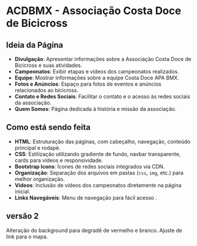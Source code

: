# ACDBMX - Associação Costa Doce de Bicicross

## Ideia da Página

- **Divulgação**: Apresentar informações sobre a Associação Costa Doce de Bicicross e suas atividades.
- **Campeonatos**: Exibir etapas e vídeos dos campeonatos realizados.
- **Equipe**: Mostrar informações sobre a equipe Costa Doce APA BMX.
- **Fotos e Anúncios**: Espaço para fotos de eventos e anúncios relacionados ao bicicross.
- **Contato e Redes Sociais**: Facilitar o contato e o acesso às redes sociais da associação.
- **Quem Somos**: Página dedicada à história e missão da associação.

## Como está sendo feita

- **HTML**: Estruturação das páginas, com cabeçalho, navegação, conteúdo principal e rodapé.
- **CSS**: Estilização utilizando gradiente de fundo, navbar transparente, cards para vídeos e responsividade.
- **Bootstrap Icons**: Ícones de redes sociais integrados via CDN.
- **Organização**: Separação dos arquivos em pastas (`css`, `img`, etc.) para melhor organização.
- **Vídeos**: Inclusão de vídeos dos campeonatos diretamente na página inicial.
- **Links Navegáveis**: Menu de navegação para fácil acesso
  .

## versão 2

Alteração do background para degradê de vermelho e branco.
Ajuste de link para o mapa.
